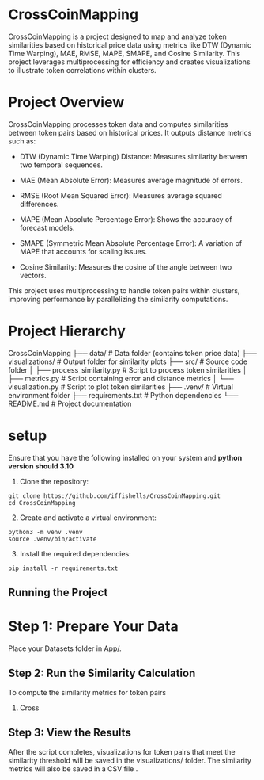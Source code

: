 # CrossCoinMapping
CrossCoinMapping is a project designed to map and analyze token similarities based on historical price data using metrics like DTW (Dynamic Time Warping), MAE, RMSE, MAPE, SMAPE, and Cosine Similarity. This project leverages multiprocessing for efficiency and creates visualizations to illustrate token correlations within clusters.

# Project Overview

CrossCoinMapping processes token data and computes similarities between token pairs based on historical prices. It outputs distance metrics such as:

* DTW (Dynamic Time Warping) Distance: Measures similarity between two temporal sequences.
* MAE (Mean Absolute Error): Measures average magnitude of errors.
* RMSE (Root Mean Squared Error): Measures average squared differences.
* MAPE (Mean Absolute Percentage Error): Shows the accuracy of forecast models.
* SMAPE (Symmetric Mean Absolute Percentage Error): A variation of MAPE that accounts for scaling issues.

* Cosine Similarity: Measures the cosine of the angle between two vectors.

This project uses multiprocessing to handle token pairs within clusters, improving performance by parallelizing the similarity computations.

# Project Hierarchy 

CrossCoinMapping
├── data/                        # Data folder (contains token price data)
├── visualizations/               # Output folder for similarity plots
├── src/                         # Source code folder
│   ├── process_similarity.py     # Script to process token similarities
│   ├── metrics.py                # Script containing error and distance metrics
│   └── visualization.py          # Script to plot token similarities
├── .venv/                        # Virtual environment folder
├── requirements.txt              # Python dependencies
└── README.md                     # Project documentation

# setup
Ensure that you have the following installed on your system and **python version should 3.10**
1. Clone the repository:
```angular2html
git clone https://github.com/iffishells/CrossCoinMapping.git
cd CrossCoinMapping
```
2. Create and activate a virtual environment:
```angular2html
python3 -m venv .venv
source .venv/bin/activate
```
3. Install the required dependencies:
```angular2html
pip install -r requirements.txt
```
## Running the Project
# Step 1: Prepare Your Data
Place your Datasets folder in App/.
## Step 2: Run the Similarity Calculation
To compute the similarity metrics for token pairs
1.  Cross
## Step 3: View the Results
After the script completes, visualizations for token pairs that meet the similarity threshold will be saved in the visualizations/ folder. The similarity metrics will also be saved in a CSV file .
